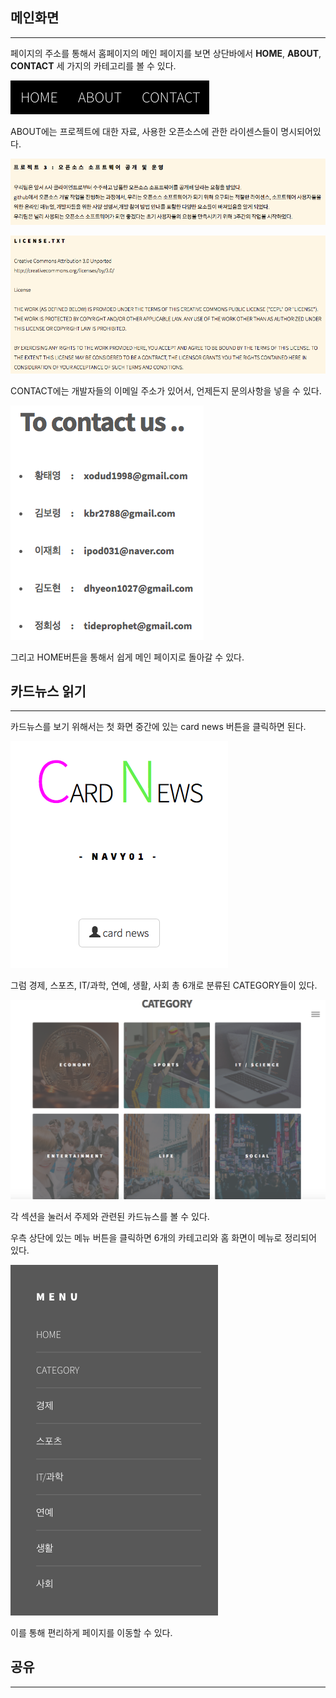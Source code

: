
## 메인화면
----------------

페이지의 주소를 통해서 홈페이지의 메인 페이지를 보면
상단바에서 **HOME**, **ABOUT**, **CONTACT** 세 가지의 카테고리를 볼 수 있다.

![Github](./images/img/1.png)


ABOUT에는 프로젝트에 대한 자료, 사용한 오픈소스에 관한 라이센스들이 명시되어있다.

![Github](./images/img/9.png)


![Github](./images/img/10.png)


CONTACT에는 개발자들의 이메일 주소가 있어서, 언제든지 문의사항을 넣을 수 있다.

![Github](./images/img/11.png)


그리고 HOME버튼을 통해서 쉽게 메인 페이지로 돌아갈 수 있다.




## 카드뉴스 읽기
----------------

카드뉴스를 보기 위해서는 첫 화면 중간에 있는 card news 버튼을 클릭하면 된다.

![Github](./images/img/2.png)


그럼 경제, 스포츠, IT/과학, 연예, 생활, 사회 총 6개로 분류된 CATEGORY들이 있다.

![Github](./images/img/4.png)


각 섹션을 눌러서 주제와 관련된 카드뉴스를 볼 수 있다.

우측 상단에 있는 메뉴 버튼을 클릭하면 6개의 카테고리와 홈 화면이 메뉴로 정리되어 있다.

![Github](./images/img/3.png)


이를 통해 편리하게 페이지를 이동할 수 있다.




## 공유
-----------------




